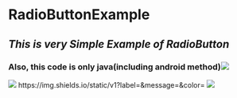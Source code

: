 # RadioButtonExample
## _This is very Simple Example of RadioButton_
### Also, this code is only java(including android method)<img src ="https://img.shields.io/badge/Java-yellow.svg?&style=flat&logo=java&logoColor=white"/>

<img src = "https://img.shields.io/badge/Java-<MESSAGE>-#007396"/>
https://img.shields.io/static/v1?label=<LABEL>&message=<MESSAGE>&color=<COLOR>

<img src = "https://img.shields.io/badge/facebook-yea-brightgreen"/>

  

